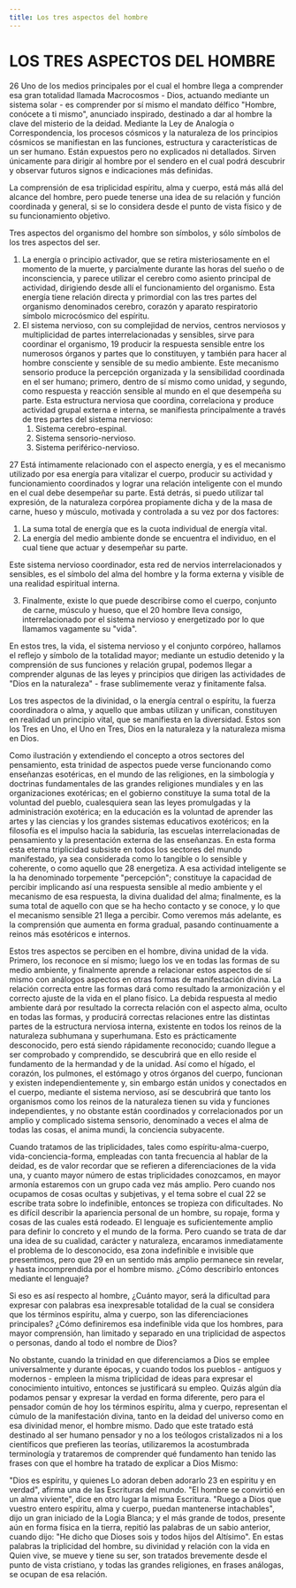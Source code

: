 ```yaml
---
title: Los tres aspectos del hombre
---
```


# LOS TRES ASPECTOS DEL HOMBRE

<p><pin lang="es">26</pin> Uno de los medios principales por el cual el hombre llega a comprender esa gran totalidad llamada Macrocosmos - Dios, actuando mediante un sistema solar - es comprender por sí mismo el mandato délfico "Hombre, conócete a ti mismo", anunciado inspirado, destinado a dar al hombre la clave del misterio de la deidad. Mediante la Ley de Analogía o Correspondencia, los procesos cósmicos y la naturaleza de los principios cósmicos se manifiestan en las funciones, estructura y características de un ser humano. Están expuestos pero no explicados ni detallados. Sirven únicamente para dirigir al hombre por el sendero en el cual podrá descubrir y observar futuros signos e indicaciones más definidas.</p>

La comprensión de esa triplicidad espíritu, alma y cuerpo, está más allá del alcance del hombre, pero puede tenerse una idea de su relación y función coordinada y general, si se lo considera desde el punto de vista físico y de su funcionamiento objetivo.

Tres aspectos del organismo del hombre son símbolos, y sólo símbolos de los tres aspectos del ser.

1. La energía o principio activador, que se retira misteriosamente en el momento de la muerte, y parcialmente durante las horas del sueño o de inconsciencia, y parece utilizar el cerebro como asiento principal de actividad, dirigiendo desde allí el funcionamiento del organismo. Esta energía tiene relación directa y primordial con las tres partes del organismo denominados cerebro, corazón y aparato respiratorio símbolo microcósmico del espíritu.
2. El sistema nervioso, con su complejidad de nervios, centros nerviosos y multiplicidad de partes interrelacionadas y sensibles, sirve para coordinar el organismo, <pin lang="en">19</pin> producir la respuesta sensible entre los numerosos órganos y partes que lo constituyen, y también para hacer al hombre consciente y sensible de su medio ambiente. Este mecanismo sensorio produce la percepción organizada y la sensibilidad coordinada en el ser humano; primero, dentro de sí mismo como unidad, y segundo, como respuesta y reacción sensible al mundo en el que desempeña su parte. Esta estructura nerviosa que coordina, correlaciona y produce actividad grupal externa e interna, se manifiesta principalmente a través de tres partes del sistema nervioso:
   1. Sistema cerebro-espinal.
   2. Sistema sensorio-nervioso.
   3. Sistema periférico-nervioso.

 <p><pin lang="es">27</pin> Está íntimamente relacionado con el aspecto energía, y es el mecanismo utilizado por esa energía para vitalizar el cuerpo, producir su actividad y funcionamiento coordinados y lograr una relación inteligente con el mundo en el cual debe desempeñar su parte. Está detrás, si puedo utilizar tal expresión, de la naturaleza corpórea propiamente dicha y de la masa de carne, hueso y músculo, motivada y controlada a su vez por dos factores:</p>

   1. La suma total de energía que es la cuota individual de energía vital.
   2. La energía del medio ambiente donde se encuentra el individuo, en el cual tiene que actuar y desempeñar su parte. 
 
 Este sistema nervioso coordinador, esta red de nervios interrelacionados y sensibles, es el símbolo del alma del hombre y la forma externa y visible de una realidad espiritual interna.

3. Finalmente, existe lo que puede describirse como el cuerpo, conjunto de carne, músculo y hueso, que el <pin lang="en">20</pin> hombre lleva consigo, interrelacionado por el sistema nervioso y energetizado por lo que llamamos vagamente su "vida".

En estos tres, la vida, el sistema nervioso y el conjunto corpóreo, hallamos el reflejo y símbolo de la totalidad mayor; mediante un estudio detenido y la comprensión de sus funciones y relación grupal, podemos llegar a comprender algunas de las leyes y principios que dirigen las actividades de "Dios en la naturaleza" - frase sublimemente veraz y finitamente falsa. 

Los tres aspectos de la divinidad, o la energía central o espíritu, la fuerza coordinadora o alma, y aquello que ambas utilizan y unifican, constituyen en realidad un principio vital, que se manifiesta en la diversidad. Estos son los Tres en Uno, el Uno en Tres, Dios en la naturaleza y la naturaleza misma en Dios.

Como ilustración y extendiendo el concepto a otros sectores del pensamiento, esta trinidad de aspectos puede verse funcionando como enseñanzas esotéricas, en el mundo de las religiones, en la simbología y doctrinas fundamentales de las grandes religiones mundiales y en las organizaciones exotéricas; en el gobierno constituye la suma total de la voluntad del pueblo, cualesquiera sean las leyes promulgadas y la administración exotérica; en la educación es la voluntad de aprender las artes y las ciencias y los grandes sistemas educativos exotéricos; en la filosofía es el impulso hacia la sabiduría, las escuelas interrelacionadas de pensamiento y la presentación externa de las enseñanzas. En esta forma esta eterna triplicidad subsiste en todos los sectores del mundo manifestado, ya sea considerada como lo tangible o lo sensible y coherente, o como aquello que <pin lang="es">28</pin> energetiza. A esa actividad inteligente se la ha denominado torpemente "percepción"; constituye la capacidad de percibir implicando así una respuesta sensible al medio ambiente y el mecanismo de esa respuesta, la divina dualidad del alma; finalmente, es la suma total de aquello con que se ha hecho contacto y se conoce, y lo que el mecanismo sensible <pin lang="en">21</pin> llega a percibir. Como veremos más adelante, es la comprensión que aumenta en forma gradual, pasando continuamente a reinos más esotéricos e internos.

Estos tres aspectos se perciben en el hombre, divina unidad de la vida. Primero, los reconoce en sí mismo; luego los ve en todas las formas de su medio ambiente, y finalmente aprende a relacionar estos aspectos de sí mismo con análogos aspectos en otras formas de manifestación divina. La relación correcta entre las formas dará como resultado la armonización y el correcto ajuste de la vida en el plano físico. La debida respuesta al medio ambiente dará por resultado la correcta relación con el aspecto alma, oculto en todas las formas, y producirá correctas relaciones entre las distintas partes de la estructura nerviosa interna, existente en todos los reinos de la naturaleza subhumana y superhumana. Esto es prácticamente desconocido, pero está siendo rápidamente reconocido; cuando llegue a ser comprobado y comprendido, se descubrirá que en ello reside el fundamento de la hermandad y de la unidad. Así como el hígado, el corazón, los pulmones, el estómago y otros órganos del cuerpo, funcionan y existen independientemente y, sin embargo están unidos y conectados en el cuerpo, mediante el sistema nervioso, así se descubrirá que tanto los organismos como los reinos de la naturaleza tienen su vida y funciones independientes, y no obstante están coordinados y correlacionados por un amplio y complicado sistema sensorio, denominado a veces el alma de todas las cosas, el anima mundi, la conciencia subyacente.

Cuando tratamos de las triplicidades, tales como espíritu-alma-cuerpo, vida-conciencia-forma, empleadas con tanta frecuencia al hablar de la deidad, es de valor recordar que se refieren a diferenciaciones de la vida una, y cuanto mayor número de estas triplicidades conozcamos, en mayor armonía estaremos con un grupo cada vez más amplio. Pero cuando nos ocupamos de cosas ocultas y subjetivas, y el tema sobre el cual <pin lang="en">22</pin> se escribe trata sobre lo indefinible, entonces se tropieza con dificultades. No es difícil describir la apariencia personal de un hombre, su ropaje, forma y cosas de las cuales está rodeado. El lenguaje es suficientemente amplio para definir lo concreto y el mundo de la forma. Pero cuando se trata de dar una idea de su cualidad, carácter y naturaleza, encaramos inmediatamente el problema de lo desconocido, esa zona indefinible e invisible que presentimos, pero que <pin lang="es">29</pin> en un sentido más amplio permanece sin revelar, y hasta incomprendida por el hombre mismo. ¿Cómo describirlo entonces mediante el lenguaje?

Si eso es así respecto al hombre, ¿Cuánto mayor, será la dificultad para expresar con palabras esa inexpresable totalidad de la cual se considera que los términos espíritu, alma y cuerpo, son las diferenciaciones principales? ¿Cómo definiremos esa indefinible vida que los hombres, para mayor comprensión, han limitado y separado en una triplicidad de aspectos o personas, dando al todo el nombre de Dios?

No obstante, cuando la trinidad en que diferenciamos a Dios se emplee universalmente y durante épocas, y cuando todos los pueblos - antiguos y modernos - empleen la misma triplicidad de ideas para expresar el conocimiento intuitivo, entonces se justificará su empleo. Quizás algún día podamos pensar y expresar la verdad en forma diferente, pero para el pensador común de hoy los términos espíritu, alma y cuerpo, representan el cúmulo de la manifestación divina, tanto en la deidad del universo como en esa divinidad menor, el hombre mismo. Dado que este tratado está destinado al ser humano pensador y no a los teólogos cristalizados ni a los científicos que prefieren las teorías, utilizaremos la acostumbrada terminología y trataremos de comprender qué fundamento han tenido las frases con que el hombre ha tratado de explicar a Dios Mismo:

"Dios es espíritu, y quienes Lo adoran deben adorarlo <pin lang="en">23</pin> en espíritu y en verdad", afirma una de las Escrituras del mundo. "El hombre se convirtió en un alma viviente", dice en otro lugar la misma Escritura. "Ruego a Dios que vuestro entero espíritu, alma y cuerpo, puedan mantenerse intachables", dijo un gran iniciado de la Logia Blanca; y el más grande de todos, presente aún en forma física en la tierra, repitió las palabras de un sabio anterior, cuando dijo: "He dicho que Dioses sois y todos hijos del Altísimo". En estas palabras la triplicidad del hombre, su divinidad y relación con la vida en Quien vive, se mueve y tiene su ser, son tratados brevemente desde el punto de vista cristiano, y todas las grandes religiones, en frases análogas, se ocupan de esa relación.
